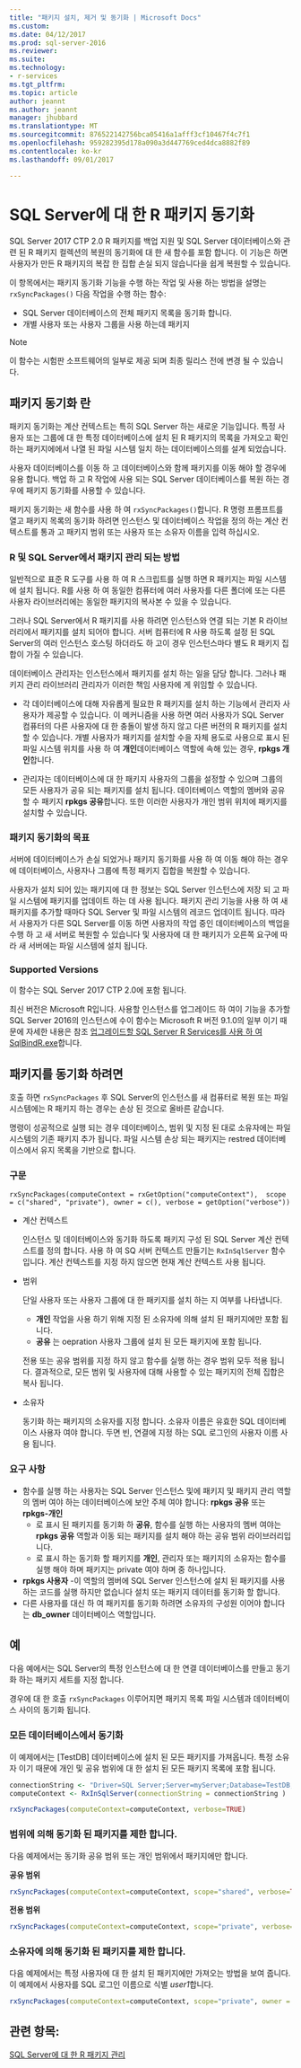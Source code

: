 ```yaml
---
title: "패키지 설치, 제거 및 동기화 | Microsoft Docs"
ms.custom: 
ms.date: 04/12/2017
ms.prod: sql-server-2016
ms.reviewer: 
ms.suite: 
ms.technology:
- r-services
ms.tgt_pltfrm: 
ms.topic: article
author: jeannt
ms.author: jeannt
manager: jhubbard
ms.translationtype: MT
ms.sourcegitcommit: 876522142756bca05416a1afff3cf10467f4c7f1
ms.openlocfilehash: 959282395d178a090a3d447769ced4dca8882f89
ms.contentlocale: ko-kr
ms.lasthandoff: 09/01/2017

---
```


# <a name="r-package-synchronization-for-sql-server"></a>SQL Server에 대 한 R 패키지 동기화

SQL Server 2017 CTP 2.0 R 패키지를 백업 지원 및 SQL Server 데이터베이스와 관련 된 R 패키지 컬렉션의 복원의 동기화에 대 한 새 함수를 포함 합니다. 이 기능은 하면 사용자가 만든 R 패키지의 복잡 한 집합 손실 되지 않습니다을 쉽게 복원할 수 있습니다.  

이 항목에서는 패키지 동기화 기능을 수행 하는 작업 및 사용 하는 방법을 설명는 `rxSyncPackages()` 다음 작업을 수행 하는 함수:

+  SQL Server 데이터베이스의 전체 패키지 목록을 동기화 합니다.
+  개별 사용자 또는 사용자 그룹을 사용 하는데 패키지

> [!NOTE]
> 이 함수는 시험판 소프트웨어의 일부로 제공 되며 최종 릴리스 전에 변경 될 수 있습니다.

## <a name="what-is-package-synchronization"></a>패키지 동기화 란 

패키지 동기화는 계산 컨텍스트는 특히 SQL Server 하는 새로운 기능입니다. 특정 사용자 또는 그룹에 대 한 특정 데이터베이스에 설치 된 R 패키지의 목록을 가져오고 확인 하는 패키지에에서 나열 된 파일 시스템 일치 하는 데이터베이스의를 설계 되었습니다. 

사용자 데이터베이스를 이동 하 고 데이터베이스와 함께 패키지를 이동 해야 할 경우에 유용 합니다. 백업 하 고 R 작업에 사용 되는 SQL Server 데이터베이스를 복원 하는 경우에 패키지 동기화를 사용할 수 있습니다.

패키지 동기화는 새 함수를 사용 하 여 `rxSyncPackages()`합니다. R 명령 프롬프트를 열고 패키지 목록의 동기화 하려면 인스턴스 및 데이터베이스 작업을 정의 하는 계산 컨텍스트를 통과 고 패키지 범위 또는 사용자 또는 소유자 이름을 입력 하십시오. 

### <a name="how-packages-are-managed-in-r-and-sql-server"></a>R 및 SQL Server에서 패키지 관리 되는 방법

일반적으로 표준 R 도구를 사용 하 여 R 스크립트를 실행 하면 R 패키지는 파일 시스템에 설치 됩니다. R를 사용 하 여 동일한 컴퓨터에 여러 사용자를 다른 폴더에 또는 다른 사용자 라이브러리에는 동일한 패키지의 복사본 수 있을 수 있습니다.

그러나 SQL Server에서 R 패키지를 사용 하려면 인스턴스와 연결 되는 기본 R 라이브러리에서 패키지를 설치 되어야 합니다. 서버 컴퓨터에 R 사용 하도록 설정 된 SQL Server의 여러 인스턴스 호스팅 하더라도 하 고이 경우 인스턴스마다 별도 R 패키지 집합이 가질 수 있습니다. 

데이터베이스 관리자는 인스턴스에서 패키지를 설치 하는 일을 담당 합니다. 그러나 패키지 관리 라이브러리 관리자가 이러한 책임 사용자에 게 위임할 수 있습니다. 

+ 각 데이터베이스에 대해 자유롭게 필요한 R 패키지를 설치 하는 기능에서 관리자 사용자가 제공할 수 있습니다. 이 메커니즘을 사용 하면 여러 사용자가 SQL Server 컴퓨터의 다른 사용자에 대 한 충돌이 발생 하지 않고 다른 버전의 R 패키지를 설치할 수 있습니다. 개별 사용자가 패키지를 설치할 수을 자체 용도로 사용으로 표시 된 파일 시스템 위치를 사용 하 여 **개인**데이터베이스 역할에 속해 있는 경우, **rpkgs 개인**합니다.

+ 관리자는 데이터베이스에 대 한 패키지 사용자의 그룹을 설정할 수 있으며 그룹의 모든 사용자가 공유 되는 패키지를 설치 됩니다. 데이터베이스 역할의 멤버와 공유할 수 패키지 **rpkgs 공유**합니다. 또한 이러한 사용자가 개인 범위 위치에 패키지를 설치할 수 있습니다. 

### <a name="goal-of-package-synchronization"></a>패키지 동기화의 목표

서버에 데이터베이스가 손실 되었거나 패키지 동기화를 사용 하 여 이동 해야 하는 경우에 데이터베이스, 사용자나 그룹에 특정 패키지 집합을 복원할 수 있습니다. 

사용자가 설치 되어 있는 패키지에 대 한 정보는 SQL Server 인스턴스에 저장 되 고 파일 시스템에 패키지를 업데이트 하는 데 사용 됩니다. 패키지 관리 기능을 사용 하 여 새 패키지를 추가할 때마다 SQL Server 및 파일 시스템의 레코드 업데이트 됩니다. 따라서 사용자가 다른 SQL Server를 이동 하면 사용자의 작업 중인 데이터베이스의 백업을 수행 하 고 새 서버로 복원할 수 있습니다 및 사용자에 대 한 패키지가 오른쪽 요구에 따라 새 서버에는 파일 시스템에 설치 됩니다.


### <a name="supported-versions"></a>Supported Versions

이 함수는 SQL Server 2017 CTP 2.0에 포함 됩니다.

최신 버전은 Microsoft R입니다. 사용할 인스턴스를 업그레이드 하 여이 기능을 추가할 SQL Server 2016의 인스턴스에 수이 함수는 Microsoft R 버전 9.1.0의 일부 이기 때문에 자세한 내용은 참조 [업그레이드할 SQL Server R Services를 사용 하 여 SqlBindR.exe](../r/use-sqlbindr-exe-to-upgrade-an-instance-of-sql-server.md)합니다.

## <a name="to-synchronize-packages"></a>패키지를 동기화 하려면

호출 하면 `rxSyncPackages` 후 SQL Server의 인스턴스를 새 컴퓨터로 복원 또는 파일 시스템에는 R 패키지 하는 경우는 손상 된 것으로 올바른 같습니다.

명령이 성공적으로 실행 되는 경우 데이터베이스, 범위 및 지정 된 대로 소유자에는 파일 시스템의 기존 패키지 추가 됩니다. 파일 시스템 손상 되는 패키지는 restred 데이터베이스에서 유지 목록을 기반으로 합니다.

### <a name="syntax"></a>구문
`rxSyncPackages(computeContext = rxGetOption("computeContext"),  scope = c("shared", "private"), owner = c(), verbose = getOption("verbose"))`

+ 계산 컨텍스트

    인스턴스 및 데이터베이스와 동기화 하도록 패키지 구성 된 SQL Server 계산 컨텍스트를 정의 합니다. 사용 하 여 SQ 서버 컨텍스트 만들기는 `RxInSqlServer` 함수입니다. 계산 컨텍스트를 지정 하지 않으면 현재 계산 컨텍스트 사용 됩니다. 

+ 범위

  단일 사용자 또는 사용자 그룹에 대 한 패키지를 설치 하는 지 여부를 나타냅니다. 

    + **개인** 작업을 사용 하기 위해 지정 된 소유자에 의해 설치 된 패키지에만 포함 됩니다.
    + **공유** 는 oepration 사용자 그룹에 설치 된 모든 패키지에 포함 됩니다. 

  전용 또는 공유 범위를 지정 하지 않고 함수를 실행 하는 경우 범위 모두 적용 됩니다. 결과적으로, 모든 범위 및 사용자에 대해 사용할 수 있는 패키지의 전체 집합은 복사 됩니다.

+ 소유자 

    동기화 하는 패키지의 소유자를 지정 합니다. 소유자 이름은 유효한 SQL 데이터베이스 사용자 여야 합니다. 두면 빈, 연결에 지정 하는 SQL 로그인의 사용자 이름 사용 됩니다.


### <a name="requirements"></a>요구 사항

+ 함수를 실행 하는 사용자는 SQL Server 인스턴스 및에 패키지 및 패키지 관리 역할의 멤버 여야 하는 데이터베이스에 보안 주체 여야 합니다: **rpkgs 공유** 또는 **rpkgs-개인** 
  + 로 표시 된 패키지를 동기화 하 **공유**, 함수를 실행 하는 사용자의 멤버 여야는 **rpkgs 공유** 역할과 이동 되는 패키지를 설치 해야 하는 공유 범위 라이브러리입니다.
  + 로 표시 하는 동기화 할 패키지를 **개인**, 관리자 또는 패키지의 소유자는 함수를 실행 해야 하며 패키지는 private 여야 하며 중 하나입니다.
+ **rpkgs 사용자** -이 역할의 멤버에 SQL Server 인스턴스에 설치 된 패키지를 사용 하는 코드를 실행 하지만 없습니다 설치 또는 패키지 데이터를 동기화 할 합니다.
+ 다른 사용자를 대신 하 여 패키지를 동기화 하려면 소유자의 구성원 이어야 합니다는 **db_owner** 데이터베이스 역할입니다.

## <a name="examples"></a>예

다음 예에서는 SQL Server의 특정 인스턴스에 대 한 연결 데이터베이스를 만들고 동기화 하는 패키지 세트를 지정 합니다. 

경우에 대 한 호출 `rxSyncPackages` 이루어지면 패키지 목록 파일 시스템과 데이터베이스 사이의 동기화 됩니다. 

### <a name="synchronize-all-by-database"></a>모든 데이터베이스에서 동기화

이 예제에서는 [TestDB] 데이터베이스에 설치 된 모든 패키지를 가져옵니다. 특정 소유자 이기 때문에 개인 및 공유 범위에 대 한 설치 된 모든 패키지 목록에 포함 됩니다.

```R
connectionString <- "Driver=SQL Server;Server=myServer;Database=TestDB;Trusted_Connection=True;"
computeContext <- RxInSqlServer(connectionString = connectionString )

rxSyncPackages(computeContext=computeContext, verbose=TRUE)
```

### <a name="restrict-synchronized-packages-by-scope"></a>범위에 의해 동기화 된 패키지를 제한 합니다. 

다음 예제에서는 동기화 공유 범위 또는 개인 범위에서 패키지에만 합니다.

**공유 범위**

```R
rxSyncPackages(computeContext=computeContext, scope="shared", verbose=TRUE)
```

**전용 범위**

```R
rxSyncPackages(computeContext=computeContext, scope="private", verbose=TRUE)
```

### <a name="restrict-synchronized-packages-by-owner"></a>소유자에 의해 동기화 된 패키지를 제한 합니다. 

다음 예제에서는 특정 사용자에 대 한 설치 된 패키지에만 가져오는 방법을 보여 줍니다. 이 예제에서 사용자를 SQL 로그인 이름으로 식별 *user1*합니다.

```R
rxSyncPackages(computeContext=computeContext, scope="private", owner = "user1", verbose=TRUE))
```

## <a name="see-also"></a>관련 항목:

[SQL Server에 대 한 R 패키지 관리](../r/r-package-management-for-sql-server-r-services.md)
